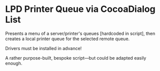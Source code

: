 # LPD Printer Queue via CocoaDialog List

Presents a menu of a server/printer's queues [hardcoded in script], then creates a local printer queue for the selected remote queue.

Drivers must be installed in advance!

A rather purpose-built, bespoke script—but could be adapted easily enough.

